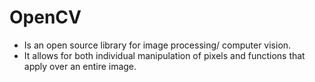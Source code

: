 # OpenCV
* Is an open source library for image processing/ computer vision.
* It allows for both individual manipulation of pixels and functions that apply over an entire image.